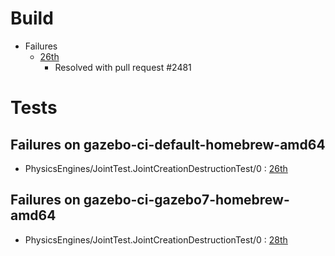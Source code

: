 # Build

* Failures
    * [26th](https://bitbucket.org/osrf/gazebo/wiki/buildcop/2016/10/26)
        * Resolved with pull request #2481

# Tests

## Failures on gazebo-ci-default-homebrew-amd64

* PhysicsEngines/JointTest.JointCreationDestructionTest/0 : [26th](https://bitbucket.org/osrf/gazebo/wiki/buildcop/2016/10/26)

## Failures on gazebo-ci-gazebo7-homebrew-amd64

* PhysicsEngines/JointTest.JointCreationDestructionTest/0 : [28th](https://bitbucket.org/osrf/gazebo/wiki/buildcop/2016/10/28)

